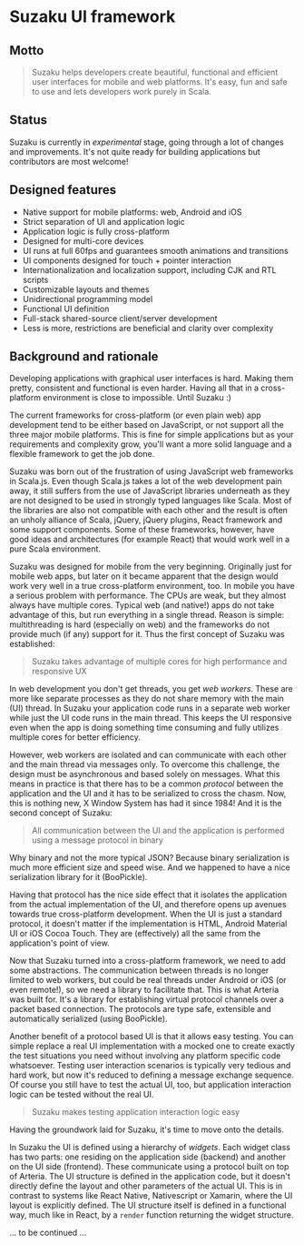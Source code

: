 # Suzaku UI framework

## Motto

> Suzaku helps developers create beautiful, functional and efficient user interfaces for mobile and web platforms.
> It's easy, fun and safe to use and lets developers work purely in Scala.

## Status

Suzaku is currently in *experimental* stage, going through a lot of changes and improvements. It's not quite ready for
building applications but contributors are most welcome!

## Designed features

- Native support for mobile platforms: web, Android and iOS
- Strict separation of UI and application logic 
- Application logic is fully cross-platform
- Designed for multi-core devices
- UI runs at full 60fps and guarantees smooth animations and transitions
- UI components designed for touch + pointer interaction
- Internationalization and localization support, including CJK and RTL scripts
- Customizable layouts and themes
- Unidirectional programming model
- Functional UI definition
- Full-stack shared-source client/server development
- Less is more, restrictions are beneficial and clarity over complexity

## Background and rationale

Developing applications with graphical user interfaces is hard. Making them pretty, consistent and functional is even 
harder. Having all that in a cross-platform environment is close to impossible. Until Suzaku :)

The current frameworks for cross-platform (or even plain web) app development tend to be either based on JavaScript, or
not support all the three major mobile platforms. This is fine for simple applications but as your requirements and
complexity grow, you'll want a more solid language and a flexible framework to get the job done.

Suzaku was born out of the frustration of using JavaScript web frameworks in Scala.js. Even though Scala.js takes a lot of
the web development pain away, it still suffers from the use of JavaScript libraries underneath as they are not designed
to be used in strongly typed languages like Scala. Most of the libraries are also not compatible with each other and the
result is often an unholy alliance of Scala, jQuery, jQuery plugins, React framework and some support components. Some
of these frameworks, however, have good ideas and architectures (for example React) that would work well in a pure Scala
environment.

Suzaku was designed for mobile from the very beginning. Originally just for mobile web apps, but later on it became
apparent that the design would work very well in a true cross-platform environment, too. In mobile you have a serious
problem with performance. The CPUs are weak, but they almost always have multiple cores. Typical web (and native!) apps
do not take advantage of this, but run everything in a single thread. Reason is simple: multithreading is hard
(especially on web) and the frameworks do not provide much (if any) support for it. Thus the first concept of Suzaku was
established:

> Suzaku takes advantage of multiple cores for high performance and responsive UX

In web development you don't get threads, you get _web workers_. These are more like separate processes as they do not
share memory with the main (UI) thread. In Suzaku your application code runs in a separate web worker while just the UI
code runs in the main thread. This keeps the UI responsive even when the app is doing something time consuming and fully
utilizes multiple cores for better efficiency.

However, web workers are isolated and can communicate with each other and the main thread via messages only. To overcome
this challenge, the design must be asynchronous and based solely on messages. What this means in practice is that there
has to be a common _protocol_ between the application and the UI and it has to be serialized to cross the chasm. Now,
this is nothing new, X Window System has had it since 1984! And it is the second concept of Suzaku:

> All communication between the UI and the application is performed using a message protocol in binary

Why binary and not the more typical JSON? Because binary serialization is much more efficient size and speed wise. And
we happened to have a nice serialization library for it (BooPickle).

Having that protocol has the nice side effect that it isolates the application from the actual implementation of the UI,
and therefore opens up avenues towards true cross-platform development. When the UI is just a standard protocol, it
doesn't matter if the implementation is HTML, Android Material UI or iOS Cocoa Touch. They are (effectively) all the
same from the application's point of view.

Now that Suzaku turned into a cross-platform framework, we need to add some abstractions. The communication between threads
is no longer limited to web workers, but could be real threads under Android or iOS (or even remote!), so we need a
library to facilitate that. This is what Arteria was built for. It's a library for establishing virtual protocol
channels over a packet based connection. The protocols are type safe, extensible and automatically serialized (using
BooPickle).

Another benefit of a protocol based UI is that it allows easy testing. You can simple replace a real UI implementation
with a mocked one to create exactly the test situations you need without involving any platform specific code
whatsoever. Testing user interaction scenarios is typically very tedious and hard work, but now it's reduced to defining
a message exchange sequence. Of course you still have to test the actual UI, too, but application interaction logic can
be tested without the real UI.

> Suzaku makes testing application interaction logic easy

Having the groundwork laid for Suzaku, it's time to move onto the details.

In Suzaku the UI is defined using a hierarchy of _widgets_. Each widget class has two parts: one residing on the
application side (backend) and another on the UI side (frontend). These communicate using a protocol built on top of
Arteria. The UI structure is defined in the application code, but it doesn't directly define the layout and other
parameters of the actual UI. This is in contrast to systems like React Native, Nativescript or Xamarin, where the UI
layout is explicitly defined. The UI structure itself is defined in a functional way, much like in React, by a `render`
function returning the widget structure.

... to be continued ...